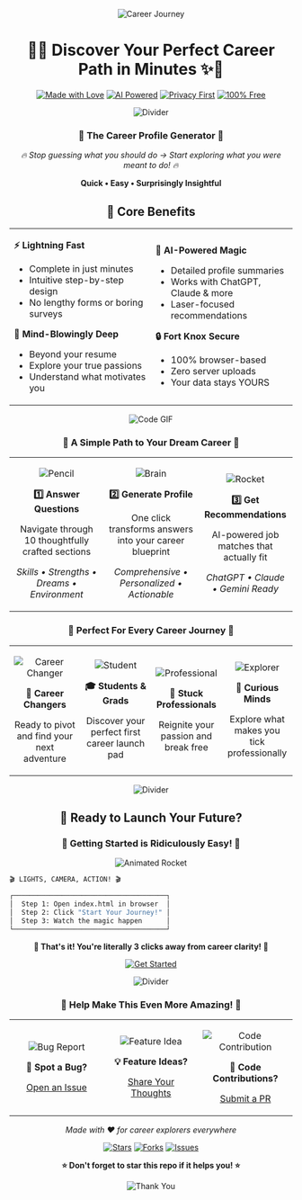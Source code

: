 <div align="center">

![Career Journey](https://images.unsplash.com/photo-1522202176988-66273c2fd55f?w=600&h=300&fit=crop&crop=center)

# 🚀✨ Discover Your Perfect Career Path in Minutes ✨🚀
[![Made with Love](https://img.shields.io/badge/Made%20with-❤️-red?style=for-the-badge)](https://github.com) [![AI Powered](https://img.shields.io/badge/AI-Powered-blue?style=for-the-badge&logo=openai)](https://openai.com) [![Privacy First](https://img.shields.io/badge/Privacy-First-green?style=for-the-badge&logo=shield)](https://privacy.com) [![100% Free](https://img.shields.io/badge/100%25-Free-gold?style=for-the-badge&logo=gift)](https://github.com)

![Divider](https://user-images.githubusercontent.com/73097560/115834477-dbab4500-a447-11eb-908a-139a6edaec5c.gif)

### 🎯 **The Career Profile Generator** 🎯

*🔥 Stop guessing what you *should* do → Start exploring what you were *meant* to do! 🔥*

**Quick • Easy • Surprisingly Insightful**

## 💎 **Core Benefits**

<table>
<tr>
<td width="50%">

**⚡ Lightning Fast**
- Complete in just minutes
- Intuitive step-by-step design
- No lengthy forms or boring surveys

**🧠 Mind-Blowingly Deep**
- Beyond your resume
- Explore your true passions
- Understand what motivates you

</td>
<td width="50%">

**🤖 AI-Powered Magic**
- Detailed profile summaries
- Works with ChatGPT, Claude & more
- Laser-focused recommendations

**🔒 Fort Knox Secure**
- 100% browser-based
- Zero server uploads
- Your data stays YOURS

</td>
</tr>
</table>

![Code GIF](https://media.giphy.com/media/26tn33aiTi1jkl6H6/giphy.gif)


### 🎨 **A Simple Path to Your Dream Career** 🎨

<table>
<tr>
<td align="center" width="33%">

![Pencil](https://img.icons8.com/fluency/96/000000/edit.png)

**1️⃣ Answer Questions**

Navigate through 10 thoughtfully crafted sections

*Skills • Strengths • Dreams • Environment*

</td>
<td align="center" width="33%">

![Brain](https://img.icons8.com/fluency/96/000000/artificial-intelligence.png)

**2️⃣ Generate Profile**

One click transforms answers into your career blueprint

*Comprehensive • Personalized • Actionable*

</td>
<td align="center" width="33%">

![Rocket](https://img.icons8.com/fluency/96/000000/rocket.png)

**3️⃣ Get Recommendations**

AI-powered job matches that actually fit

*ChatGPT • Claude • Gemini Ready*

</td>
</tr>
</table>

### 🌈 **Perfect For Every Career Journey** 🌈


<table>
<tr>
<td align="center" width="25%">

![Career Changer](https://img.icons8.com/fluency/64/000000/change.png)

**🔄 Career Changers**

Ready to pivot and find your next adventure

</td>
<td align="center" width="25%">

![Student](https://img.icons8.com/fluency/64/000000/graduation-cap.png)

**🎓 Students & Grads**

Discover your perfect first career launch pad

</td>
<td align="center" width="25%">

![Professional](https://img.icons8.com/fluency/64/000000/businessman.png)

**💼 Stuck Professionals**

Reignite your passion and break free

</td>
<td align="center" width="25%">

![Explorer](https://img.icons8.com/fluency/64/000000/search.png)

**🤔 Curious Minds**

Explore what makes you tick professionally

</td>
</tr>
</table>

![Divider](https://user-images.githubusercontent.com/73097560/115834477-dbab4500-a447-11eb-908a-139a6edaec5c.gif)


## 🚀 Ready to Launch Your Future?


### 🎊 **Getting Started is Ridiculously Easy!** 🎊

![Animated Rocket](https://media.giphy.com/media/13GIgrGdslD9oQ/giphy.gif)

</div>

```bash
🎬 LIGHTS, CAMERA, ACTION! 🎬

┌──────────────────────────────────────┐
│  Step 1: Open index.html in browser  │
│  Step 2: Click "Start Your Journey!" │
│  Step 3: Watch the magic happen      │
└──────────────────────────────────────┘
```

<div align="center">

**💫 That's it! You're literally 3 clicks away from career clarity! 💫**

[![Get Started](https://img.shields.io/badge/🚀%20GET%20STARTED%20NOW-Click%20Here-brightgreen?style=for-the-badge&labelColor=black)](./index.html)

![Divider](https://user-images.githubusercontent.com/73097560/115834477-dbab4500-a447-11eb-908a-139a6edaec5c.gif)

### 🌟 **Help Make This Even More Amazing!** 🌟

<table>
<tr>
<td align="center" width="33%">

![Bug Report](https://img.icons8.com/?size=100&id=dk97pPw5faVb&format=png&color=000000)

**🐛 Spot a Bug?**

[Open an Issue](https://github.com/issues)

</td>
<td align="center" width="33%">

![Feature Idea](https://img.icons8.com/?size=100&id=eUbusB6M5M1J&format=png&color=000000)

**💡 Feature Ideas?**

[Share Your Thoughts](https://github.com/discussions)

</td>
<td align="center" width="33%">

![Code Contribution](https://img.icons8.com/?size=100&id=sNLuT9tfwa6Q&format=png&color=000000)

**🚀 Code Contributions?**

[Submit a PR](https://github.com/pulls)

</td>
</tr>
</table>

*Made with ❤️ for career explorers everywhere*


[![Stars](https://img.shields.io/github/stars/zfyant/repo?style=social)](https://github.com/zfyant/repo/career-finder) [![Forks](https://img.shields.io/github/forks/zfyant/repo?style=social)](https://github.com/zfyant/career-finder/network/members) [![Issues](https://img.shields.io/github/issues/zfyant/repo?style=social)](https://github.com/zfyant/career-finder/issues)

**⭐ Don't forget to star this repo if it helps you! ⭐**


![Thank You](https://media.giphy.com/media/3o7abKhOpu0NwenH3O/giphy.gif)

</div>